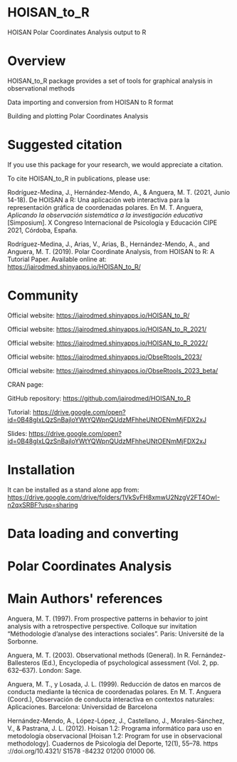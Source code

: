 # HOISAN_to_R
HOISAN Polar Coordinates Analysis output to R

# Overview

HOISAN_to_R package provides a set of tools for graphical analysis in observational methods

Data importing and conversion from HOISAN to R format

Building and plotting Polar Coordinates Analysis

# Suggested citation

If you use this package for your research, we would appreciate a citation.

To cite HOISAN_to_R in publications, please use:

Rodríguez-Medina, J., Hernández-Mendo, A., & Anguera, M. T. (2021, Junio 14-18). De HOISAN a R: Una aplicación web interactiva para la representación gráfica de coordenadas polares. En M. T. Anguera, <i>Aplicando la observación sistemática a la investigación educativa</i> [Simposium]. X Congreso Internacional de Psicología y Educación CIPE 2021, Córdoba, España.

Rodríguez-Medina, J., Arias, V., Arias, B., Hernández-Mendo, A., and Anguera, M. T. (2019). Polar Coordinate Analysis, from HOISAN to R: A Tutorial Paper. Available online at: https://jairodmed.shinyapps.io/HOISAN_to_R/

# Community

Official website: https://jairodmed.shinyapps.io/HOISAN_to_R/

Official website: https://jairodmed.shinyapps.io/HOISAN_to_R_2021/

Official website: https://jairodmed.shinyapps.io/HOISAN_to_R_2022/

Official website: https://jairodmed.shinyapps.io/ObseRtools_2023/

Official website: https://jairodmed.shinyapps.io/ObseRtools_2023_beta/


CRAN page: 

GitHub repository: https://github.com/jairodmed/HOISAN_to_R

Tutorial: https://drive.google.com/open?id=0B48gIxLQzSnBajloYWtYQWpnQUdzMFhheUNtOENmMjFDX2xJ

Slides: https://drive.google.com/open?id=0B48gIxLQzSnBajloYWtYQWpnQUdzMFhheUNtOENmMjFDX2xJ

# Installation

It can be installed as a stand alone app from:
https://drive.google.com/drive/folders/1VkSvFH8xmwU2NzgV2FT4OwI-n2qxSRBF?usp=sharing

# Data loading and converting

# Polar Coordinates Analysis

# Main Authors' references

Anguera, M. T. (1997). From prospective patterns in behavior to joint analysis with a retrospective perspective. Colloque sur invitation “Méthodologie d’analyse des interactions sociales”. Paris: Université de la Sorbonne.

Anguera, M. T. (2003). Observational methods (General). In R. Fernández-Ballesteros (Ed.), Encyclopedia of psychological assessment (Vol. 2, pp. 632–637). London: Sage.

Anguera, M. T., y Losada, J. L. (1999). Reducción de datos en marcos de conducta mediante la técnica de coordenadas polares. En M. T. Anguera (Coord.), Observación de conducta interactiva en contextos naturales: Aplicaciones. Barcelona: Universidad de Barcelona

Hernández-Mendo, A., López-López, J., Castellano, J., Morales-Sánchez, V., & Pastrana, J. L. (2012). Hoisan 1.2: Programa informático para uso en metodología observacional [Hoisan 1.2: Program for use in observacional methodology]. Cuadernos de Psicología del Deporte, 12(1), 55–78. https ://doi.org/10.4321/ S1578 -84232 01200 01000 06.
